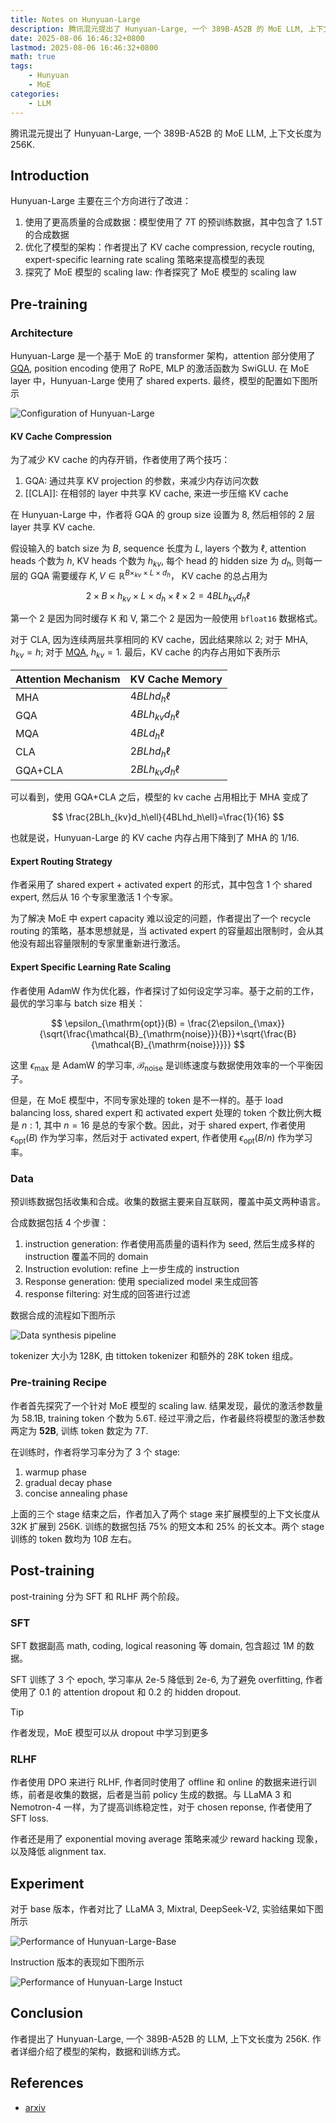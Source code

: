 ```yaml
---
title: Notes on Hunyuan-Large
description: 腾讯混元提出了 Hunyuan-Large, 一个 389B-A52B 的 MoE LLM, 上下文长度为 256K.
date: 2025-08-06 16:46:32+0800
lastmod: 2025-08-06 16:46:32+0800
math: true
tags: 
    - Hunyuan
    - MoE
categories:
    - LLM 
---
```



腾讯混元提出了 Hunyuan-Large, 一个 389B-A52B 的 MoE LLM, 上下文长度为 256K.

## Introduction

Hunyuan-Large 主要在三个方向进行了改进：

1. 使用了更高质量的合成数据：模型使用了 7T 的预训练数据，其中包含了 1.5T 的合成数据
2. 优化了模型的架构：作者提出了 KV cache compression, recycle routing, expert-specific learning rate scaling 策略来提高模型的表现
3. 探究了 MoE 模型的 scaling law: 作者探究了 MoE 模型的 scaling law

## Pre-training

### Architecture

Hunyuan-Large 是一个基于 MoE 的 transformer 架构，attention 部分使用了 [GQA](https://maosong.website/p/notes-on-gqa/), position encoding 使用了 RoPE, MLP 的激活函数为 SwiGLU. 在 MoE layer 中，Hunyuan-Large 使用了 shared experts. 最终，模型的配置如下图所示

![Configuration of Hunyuan-Large](hunyuan-large-architecture-config.png)

#### KV Cache Compression

为了减少 KV cache 的内存开销，作者使用了两个技巧：

1. GQA: 通过共享 KV projection 的参数，来减少内存访问次数
2. [[CLA]]: 在相邻的 layer 中共享 KV cache, 来进一步压缩 KV cache

在 Hunyuan-Large 中，作者将 GQA 的 group size 设置为 8, 然后相邻的 2 层 layer 共享 KV cache.

假设输入的 batch size 为 $B$, sequence 长度为 $L$, layers 个数为 $\ell$, attention heads 个数为 $h$, KV heads 个数为 $h_{kv}$, 每个 head 的 hidden size 为 $d_h$, 则每一层的 GQA 需要缓存 $K,V\in\mathbb{R}^{B\times _{kv}\times L\times d_h}$， KV cache 的总占用为

$$
2\times B\times h_{kv}\times L\times d_h \times \ell \times 2=4BLh_{kv}d_h\ell
$$

第一个 $2$ 是因为同时缓存 K 和 V, 第二个 $2$ 是因为一般使用 `bfloat16` 数据格式。

对于 CLA, 因为连续两层共享相同的 KV cache，因此结果除以 2; 对于 MHA, $h_{kv}=h$; 对于 [MQA](https://maosong.website/p/notes-on-mqa/), $h_{kv}=1$. 最后，KV cache 的内存占用如下表所示

| Attention Mechanism | KV Cache Memory    |
| ------------------- | ------------------ |
| MHA                 | $4BLhd_h\ell$      |
| GQA                 | $4BLh_{kv}d_h\ell$ |
| MQA                 | $4BLd_h\ell$       |
| CLA                 | $2BLhd_h\ell$      |
| GQA+CLA             | $2BLh_{kv}d_h\ell$ |

可以看到，使用 GQA+CLA 之后，模型的 kv cache 占用相比于 MHA 变成了

$$
\frac{2BLh_{kv}d_h\ell}{4BLhd_h\ell}=\frac{1}{16}
$$

也就是说，Hunyuan-Large 的 KV cache 内存占用下降到了 MHA 的 1/16.

#### Expert Routing Strategy

作者采用了 shared expert + activated expert 的形式，其中包含 1 个 shared  expert, 然后从 16 个专家里激活 1 个专家。

为了解决 MoE 中 expert capacity 难以设定的问题，作者提出了一个 recycle routing 的策略，基本思想就是，当 activated expert 的容量超出限制时，会从其他没有超出容量限制的专家里重新进行激活。

#### Expert Specific Learning Rate Scaling

作者使用 AdamW 作为优化器，作者探讨了如何设定学习率。基于之前的工作，最优的学习率与 batch size 相关：

$$
\epsilon_{\mathrm{opt}}(B) = \frac{2\epsilon_{\max}}{\sqrt{\frac{\mathcal{B}_{\mathrm{noise}}}{B}}+\sqrt{\frac{B}{\mathcal{B}_{\mathrm{noise}}}}}
$$

这里 $\epsilon_{\max}$ 是 AdamW 的学习率, $\mathcal{B}_{\mathrm{noise}}$ 是训练速度与数据使用效率的一个平衡因子。

但是，在 MoE 模型中，不同专家处理的 token 是不一样的。基于 load balancing loss, shared expert 和 activated expert 处理的 token 个数比例大概是 $n :1$, 其中 $n=16$ 是总的专家个数。因此，对于 shared expert, 作者使用 $\epsilon_{\mathrm{opt}}(B)$ 作为学习率，然后对于 activated expert, 作者使用 $\epsilon_{\mathrm{opt}}(B/n)$ 作为学习率。

### Data

预训练数据包括收集和合成。收集的数据主要来自互联网，覆盖中英文两种语言。

合成数据包括 4 个步骤：

1. instruction generation: 作者使用高质量的语料作为 seed, 然后生成多样的 instruction 覆盖不同的 domain
2. Instruction evolution: refine 上一步生成的 instruction
3. Response generation: 使用 specialized model 来生成回答
4. response filtering: 对生成的回答进行过滤

数据合成的流程如下图所示

![Data synthesis pipeline](Hunyuan-large-data-synthesis.png)

tokenizer 大小为 128K, 由 tittoken tokenizer 和额外的 28K token 组成。

### Pre-training Recipe

作者首先探究了一个针对 MoE 模型的 scaling law. 结果发现，最优的激活参数量为 58.1B, training token 个数为 5.6T. 经过平滑之后，作者最终将模型的激活参数两定为 **52B**, 训练 token 数定为 $7T$.

在训练时，作者将学习率分为了 3 个 stage:

1. warmup phase
2. gradual decay phase
3. concise annealing phase

上面的三个 stage 结束之后，作者加入了两个 stage 来扩展模型的上下文长度从 32K 扩展到 256K. 训练的数据包括 75% 的短文本和 25% 的长文本。两个 stage 训练的 token 数均为 $10B$ 左右。

## Post-training

post-training 分为 SFT 和 RLHF 两个阶段。

### SFT

SFT 数据副高 math, coding, logical reasoning 等 domain, 包含超过 1M 的数据。

SFT 训练了 3 个 epoch, 学习率从 2e-5 降低到 2e-6, 为了避免 overfitting, 作者使用了 0.1 的 attention dropout 和 0.2 的 hidden dropout.

> [!tip]
> 作者发现，MoE 模型可以从 dropout 中学习到更多

### RLHF

作者使用 DPO 来进行 RLHF, 作者同时使用了 offline 和 online 的数据来进行训练，前者是收集的数据，后者是当前 policy 生成的数据。与 LLaMA 3 和 Nemotron-4 一样，为了提高训练稳定性，对于 chosen reponse, 作者使用了 SFT loss.

作者还是用了 exponential moving average 策略来减少 reward hacking 现象，以及降低 alignment tax.

## Experiment

对于 base 版本，作者对比了 LLaMA 3, Mixtral, DeepSeek-V2,  实验结果如下图所示

![Performance of Hunyuan-Large-Base](Hunyuan-large-base-performance.png)

Instruction 版本的表现如下图所示

![Performance of Hunyuan-Large Instuct](Hunyuan-large-intruction-performance.png)

## Conclusion

作者提出了 Hunyuan-Large, 一个 389B-A52B 的 LLM, 上下文长度为 256K. 作者详细介绍了模型的架构，数据和训练方式。

## References

- [arxiv](https://arxiv.org/pdf/2411.02265)
